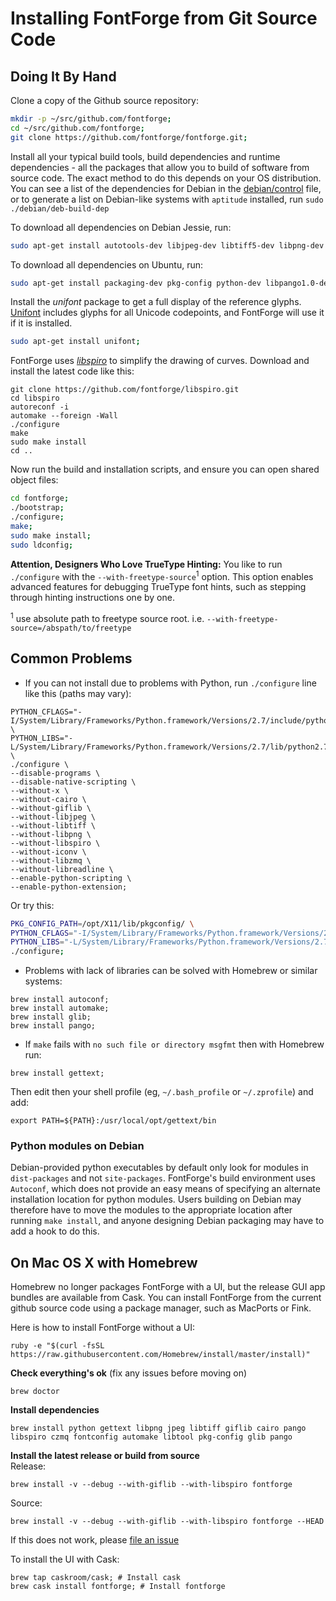# Installing FontForge from Git Source Code

## Doing It By Hand

Clone a copy of the Github source repository:

```sh
mkdir -p ~/src/github.com/fontforge;
cd ~/src/github.com/fontforge;
git clone https://github.com/fontforge/fontforge.git;
```

Install all your typical build tools, build dependencies and runtime dependencies - all the packages that allow you to build of software from source code.
The exact method to do this depends on your OS distribution.
You can see a list of the dependencies for Debian in the [debian/control](https://github.com/fontforge/fontforge/blob/master/debian/control) file, or to generate a list on Debian-like systems with `aptitude` installed, run `sudo ./debian/deb-build-dep`

To download all dependencies on Debian Jessie, run:

```sh
sudo apt-get install autotools-dev libjpeg-dev libtiff5-dev libpng-dev libgif-dev libxt-dev libfreetype6-dev autoconf automake libtool libxml2-dev libspiro-dev python-dev libpango1.0-dev libcairo2-dev chrpath
```

To download all dependencies on Ubuntu, run:

```sh
sudo apt-get install packaging-dev pkg-config python-dev libpango1.0-dev libglib2.0-dev libxml2-dev giflib-dbg libjpeg-dev libtiff-dev libspiro-dev build-essential automake flex bison;
```

Install the *unifont* package to get a full display of the reference glyphs.
[Unifont](http://savannah.gnu.org/projects/unifont) includes glyphs for all Unicode codepoints, and FontForge will use it if it is installed.

```sh
sudo apt-get install unifont;
```

FontForge uses *[libspiro](http://github.com/fontforge/libspiro)* to simplify the drawing of curves.
Download and install the latest code like this:

```
git clone https://github.com/fontforge/libspiro.git
cd libspiro
autoreconf -i
automake --foreign -Wall
./configure
make
sudo make install
cd ..
```

Now run the build and installation scripts, and ensure you can open shared object files:

```sh
cd fontforge;
./bootstrap;
./configure;
make;
sudo make install;
sudo ldconfig;
```

**Attention, Designers Who Love TrueType Hinting:** 
You like to run `./configure` with the `--with-freetype-source`<sup>1</sup> option. 
This option enables advanced features for debugging TrueType font hints, such as stepping through hinting instructions one by one.

<sup>1</sup> use absolute path to freetype source root. i.e. `--with-freetype-source=/abspath/to/freetype`

## Common Problems

* If you can not install due to problems with Python, run ```./configure``` line like this (paths may vary):
```
PYTHON_CFLAGS="-I/System/Library/Frameworks/Python.framework/Versions/2.7/include/python2.7" \
PYTHON_LIBS="-L/System/Library/Frameworks/Python.framework/Versions/2.7/lib/python2.7/config" \
./configure \
--disable-programs \
--disable-native-scripting \
--without-x \
--without-cairo \
--without-giflib \
--without-libjpeg \
--without-libtiff \
--without-libpng \
--without-libspiro \
--without-iconv \
--without-libzmq \
--without-libreadline \
--enable-python-scripting \
--enable-python-extension;
```
Or try this:
```sh
PKG_CONFIG_PATH=/opt/X11/lib/pkgconfig/ \
PYTHON_CFLAGS="-I/System/Library/Frameworks/Python.framework/Versions/2.7/include/python2.7" \
PYTHON_LIBS="-L/System/Library/Frameworks/Python.framework/Versions/2.7/lib/python2.7/config" \
./configure;
```

* Problems with lack of libraries can be solved with Homebrew or similar systems:
```
brew install autoconf;
brew install automake;
brew install glib;
brew install pango;
```

* If `make` fails with `no such file or directory msgfmt` then with Homebrew run:
```
brew install gettext;
```
Then edit then your shell profile (eg, `~/.bash_profile` or `~/.zprofile`) and add:
```
export PATH=${PATH}:/usr/local/opt/gettext/bin
```

### Python modules on Debian

Debian-provided python executables by default only look for modules in
`dist-packages` and not `site-packages`. FontForge's build environment uses
`Autoconf`, which does not provide an easy means of specifying an alternate
installation location for python modules. Users building on Debian may
therefore have to move the modules to the appropriate location after running
`make install`, and anyone designing Debian packaging may have to add a hook to
do this.

## On Mac OS X with Homebrew

Homebrew no longer packages FontForge with a UI, but the release GUI app bundles are available from Cask. 
You can install FontForge from the current github source code using a package manager, such as MacPorts or Fink. 

Here is how to install FontForge without a UI:

```
ruby -e "$(curl -fsSL https://raw.githubusercontent.com/Homebrew/install/master/install)"
```
**Check everything's ok** (fix any issues before moving on)
```
brew doctor
```
**Install dependencies**
```
brew install python gettext libpng jpeg libtiff giflib cairo pango libspiro czmq fontconfig automake libtool pkg-config glib pango
```

**Install the latest release or build from source**  
Release:
```
brew install -v --debug --with-giflib --with-libspiro fontforge
```
Source:
```
brew install -v --debug --with-giflib --with-libspiro fontforge --HEAD
```

If this does not work, please [file an issue](When_Things_Go_Wrong_With_Fontforge_Itself)

To install the UI with Cask:

```
brew tap caskroom/cask; # Install cask
brew cask install fontforge; # Install fontforge
```
